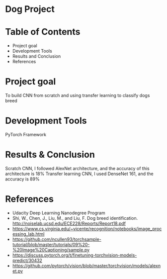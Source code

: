 # Dog Project

# Table of Contents
* Project goal
* Development Tools
* Results and Conclusion
* References

# Project goal
To build CNN from scratch and using transfer learning to classify dogs breed

# Development Tools
PyTorch Framework

# Results & Conclusion
Scratch CNN, I followed AlexNet architecture, and the accuracy of this architecture is 18%
Transfer learning CNN, I used DenseNet 161, and the accuracy is 89%

# References
* Udacity Deep Learning Nanodegree Program
* Shi, W., Chen, J., Liu, M., and Liu, F. Dog breed identification. http://noiselab.ucsd.edu/ECE228/Reports/Report18.pdf
* https://www.cs.virginia.edu/~vicente/recognition/notebooks/image_processing_lab.html
* https://github.com/ncullen93/torchsample-tutorial/blob/master/tutorials/09%20-%20Image%20Captioning/sample.py
* https://discuss.pytorch.org/t/finetuning-torchvision-models-predict/30432
* https://github.com/pytorch/vision/blob/master/torchvision/models/alexnet.py
